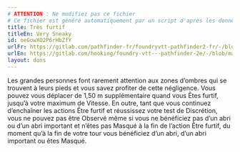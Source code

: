 ```yaml
---
# ATTENTION : Ne modifiez pas ce fichier
# Ce fichier est généré automatiquement par un script d'après les données du module Foundry VTT officiel et de sa traduction
title: Très furtif
titleEn: Very Sneaky
id: oeGowXO2P6rHbZfY
urlFr: https://gitlab.com/pathfinder-fr/foundryvtt-pathfinder2-fr/-/blob/master/data/feats/oeGowXO2P6rHbZfY.htm
urlEn: https://gitlab.com/hooking/foundry-vtt---pathfinder-2e/-/blob/master/packs/data/feats.db/very-sneaky.json
layout: dons
---
```

Les grandes personnes font rarement attention aux zones d’ombres qui se trouvent à leurs pieds et vous savez profiter de cette négligence. Vous pouvez vous déplacer de 1,50 m supplémentaire quand vous Êtes furtif, jusqu’à votre maximum de Vitesse. En outre, tant que vous continuez d’enchaîner les actions Être furtif et réussissez votre test de Discrétion, vous ne pouvez pas être Observé même si vous ne bénéficiez pas d’un abri ou d’un abri important et n’êtes pas Masqué à la fin de l’action Être furtif, du moment qu’à la fin de votre tour vous bénéficiez d’un abri, d’un abri important ou êtes Masqué.
